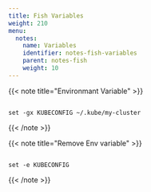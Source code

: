 ```yaml
---
title: Fish Variables
weight: 210
menu:
  notes:
    name: Variables
    identifier: notes-fish-variables
    parent: notes-fish
    weight: 10
---
```


<!-- Variable -->
{{< note title="Environmant Variable" >}}

```fish

set -gx KUBECONFIG ~/.kube/my-cluster

```

{{< /note >}}

<!-- Condition -->
{{< note title="Remove Env variable" >}}

```fish

set -e KUBECONFIG

```

{{< /note >}}